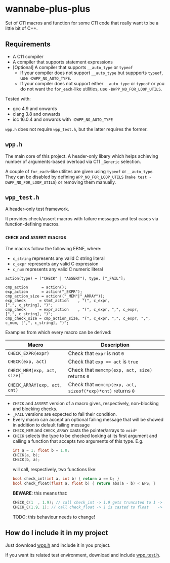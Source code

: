 # wannabe-plus-plus
Set of C11 macros and function for some C11 code that really want to be a little bit of C++.

## Requirements
* A C11 compiler 
* A compiler that supports statement expressions
* [Optional] A compiler that supports `__auto_type` or `typeof`  
  * If your compiler does not support `__auto_type` but suppports `typeof`, use `-DWPP_NO_AUTO_TYPE`.
  * If your compiler does not support either `__auto_type` or `typeof` or you do not want the `for_each`-like utilities, use `-DWPP_NO_FOR_LOOP_UTILS`.

Tested with:
 * gcc 4.9 and onwards
 * clang 3.8 and onwards
 * icc 16.0.4 and onwards with `-DWPP_NO_AUTO_TYPE`

`wpp.h` does not require `wpp_test.h`, but the latter requires the former.

## `wpp.h`
The main core of this project. A header-only libary which helps achieving number of arguments-based overload via C11 `_Generic` selection.

A couple of `for_each`-like utilites are given using `typeof` or `__auto_type`. They can be disabled by defining `WPP_NO_FOR_LOOP_UTILS` (`make test -DWPP_NO_FOR_LOOP_UTILS`) or removing them manually.

## `wpp_test.h`

A header-only test framework.

It provides check/assert macros with failure messages and test cases via function-defining macros.

### `CHECK` and `ASSERT` macros

The macros follow the following EBNF, where:
* `c_string` represents any valid C string literal
* `c_expr` represents any valid C expression
* `c_num` represents any valid C numeric literal

```EBNF
action(type) = ("CHECK" | "ASSERT"), type, ["_FAIL"];

cmp_action      = action();
exp_action      = action("_EXPR");
cmp_action_size = action(("_MEM"|"_ARRAY"));
exp_check      = stmt_action    , "(", c_expr,                          [",", c_string], ")";
cmp_check      = expr_action    , "(", c_expr, ",", c_expr,             [",", c_string], ")";
cmp_check_size = cmp_action_size, "(", c_expr, ",", c_expr, ",", c_num, [",", c_string], ")";
```

Examples from which every macro can be derived:

| Macro | Description |
|-------|-------------|
| `CHECK_EXPR(expr)` | Check that `expr` is not `0` |
| `CHECK(exp, act)` | Check that `exp == act` is `true` |
| `CHECK_MEM(exp, act, size)` | Check that `memcmp(exp, act, size)` returns `0`  |
| `CHECK_ARRAY(exp, act, cnt)` | Check that `memcmp(exp, act, sizeof(*exp)*cnt)` returns `0`  |

* `CHECK` and `ASSERT` version of a macro gives, respectively, non-blocking and blocking checks.  
* `_FAIL` versions are expected to fail their condition.
* Every macro can accept an optional failing message that will be showed in addition to default failing message
* `CHECK_MEM` and `CHECK_ARRAY` casts the pointer/arrays to `void*`
* `CHECK` selects the type to be checked looking at its first argument and calling a function that accepts two arguments of this type. E.g.  
  ```C
  int a = 1; float b = 1.0;
  CHECK(a, b);
  CHECK(b, a);
  ```
  will call, respectively, two functions like:  
  ```C
  bool check_int(int a, int b) { return a == b; }
  bool check_float(float a, float b) { return abs(a - b) < EPS; }
  ```
  **BEWARE**: this means that:
  ```C
  CHECK_C(1  , 1.9); // call check_int -> 1.9 gets truncated to 1 -> PASS!
  CHECK_C(1.9, 1); // call check_float -> 1 is casted to float    -> FAIL!
  ```
  TODO: this behaviour needs to change!


## How do I include it in my project

Just download [wpp.h](https://raw.githubusercontent.com/slaierno/wannabe-plus-plus/master/include/wpp.h) and include it in you project.

If you want its related test environment, download and include [wpp_test.h](https://raw.githubusercontent.com/slaierno/wannabe-plus-plus/master/include/wpp_test.h).
